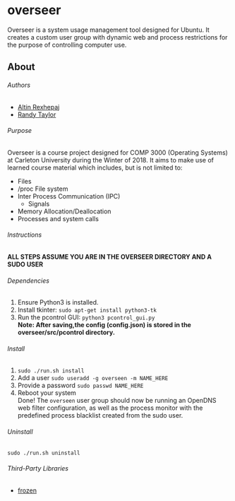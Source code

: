 # overseer
Overseer is a system usage management tool designed for Ubuntu. It creates a custom user group with dynamic web and process restrictions for the purpose of controlling computer use.

## About
###### Authors
* [Altin Rexhepaj](https://github.com/altin)
* [Randy Taylor](https://github.com/aclonegeek)

###### Purpose
Overseer is a course project designed for COMP 3000 (Operating Systems) at Carleton University during the Winter of 2018. It aims to make use of learned course material which includes, but is not limited to:
* Files
* /proc File system
* Inter Process Communication (IPC)
  * Signals
* Memory Allocation/Deallocation
* Processes and system calls

###### Instructions
**ALL STEPS ASSUME YOU ARE IN THE OVERSEER DIRECTORY AND A SUDO USER** 

###### Dependencies
1. Ensure Python3 is installed.  
2. Install tkinter: `sudo apt-get install python3-tk`  
3. Run the pcontrol GUI: `python3 pcontrol_gui.py`  
**Note: After saving,the config (config.json) is stored in the overseer/src/pcontrol directory.** 

###### Install
1. `sudo ./run.sh install`
2. Add a user `sudo useradd -g overseen -m NAME_HERE`  
3. Provide a password `sudo passwd NAME_HERE` 
4. Reboot your system  
Done! The `overseen` user group should now be running an OpenDNS web filter configuration, as well as the process monitor with the predefined process blacklist created from the sudo user.  

###### Uninstall  
`sudo ./run.sh uninstall`  

###### Third-Party Libraries
* [frozen](https://github.com/cesanta/frozen)
